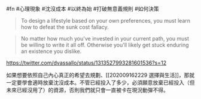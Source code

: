 #fn #心理現象 #沈沒成本 #以終為始 #打破無意義規則 #如何決策 


>To design a lifestyle based on your own preferences, you must learn how to defeat the sunk cost fallacy.

>No matter how much you've invested in your current path, you must be willing to write it all off. Otherwise you'll likely get stuck enduring an existence you dislike.


https://twitter.com/dvassallo/status/1313527993281601536?s=12

如果想要依照自己內心真正的希望去規劃、[[202009162229 選擇與生活]]，那就一定要學會適時放棄沈沒成本。不管已經投入了多少，必須願意放棄已經投入（但未來已經沒用了）的資源，否則我們就只會一直被卡在現況動彈不得。
